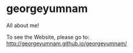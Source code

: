 # georgeyumnam
All about me!

To see the Website, please go to:
http://georgeyumnam.github.io/georgeyumnam/

